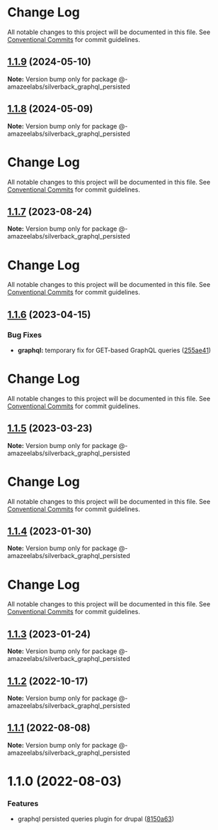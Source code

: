 # Change Log

All notable changes to this project will be documented in this file.
See [Conventional Commits](https://conventionalcommits.org) for commit guidelines.

## [1.1.9](https://github.com/AmazeeLabs/silverback-mono/compare/@-amazeelabs/silverback_graphql_persisted@1.1.8...@-amazeelabs/silverback_graphql_persisted@1.1.9) (2024-05-10)

**Note:** Version bump only for package @-amazeelabs/silverback_graphql_persisted





## [1.1.8](https://github.com/AmazeeLabs/silverback-mono/compare/@-amazeelabs/silverback_graphql_persisted@1.1.7...@-amazeelabs/silverback_graphql_persisted@1.1.8) (2024-05-09)

**Note:** Version bump only for package @-amazeelabs/silverback_graphql_persisted





# Change Log

All notable changes to this project will be documented in this file. See
[Conventional Commits](https://conventionalcommits.org) for commit guidelines.

## [1.1.7](https://github.com/AmazeeLabs/silverback-mono/compare/@-amazeelabs/silverback_graphql_persisted@1.1.6...@-amazeelabs/silverback_graphql_persisted@1.1.7) (2023-08-24)

**Note:** Version bump only for package
@-amazeelabs/silverback_graphql_persisted

# Change Log

All notable changes to this project will be documented in this file. See
[Conventional Commits](https://conventionalcommits.org) for commit guidelines.

## [1.1.6](https://github.com/AmazeeLabs/silverback-mono/compare/@-amazeelabs/silverback_graphql_persisted@1.1.5...@-amazeelabs/silverback_graphql_persisted@1.1.6) (2023-04-15)

### Bug Fixes

- **graphql:** temporary fix for GET-based GraphQL queries
  ([255ae41](https://github.com/AmazeeLabs/silverback-mono/commit/255ae419d5ea0ab29bb96a7a7b5256a893a01be2))

# Change Log

All notable changes to this project will be documented in this file. See
[Conventional Commits](https://conventionalcommits.org) for commit guidelines.

## [1.1.5](https://github.com/AmazeeLabs/silverback-mono/compare/@-amazeelabs/silverback_graphql_persisted@1.1.4...@-amazeelabs/silverback_graphql_persisted@1.1.5) (2023-03-23)

**Note:** Version bump only for package
@-amazeelabs/silverback_graphql_persisted

# Change Log

All notable changes to this project will be documented in this file. See
[Conventional Commits](https://conventionalcommits.org) for commit guidelines.

## [1.1.4](https://github.com/AmazeeLabs/silverback-mono/compare/@-amazeelabs/silverback_graphql_persisted@1.1.3...@-amazeelabs/silverback_graphql_persisted@1.1.4) (2023-01-30)

**Note:** Version bump only for package
@-amazeelabs/silverback_graphql_persisted

# Change Log

All notable changes to this project will be documented in this file. See
[Conventional Commits](https://conventionalcommits.org) for commit guidelines.

## [1.1.3](https://github.com/AmazeeLabs/silverback-mono/compare/@-amazeelabs/silverback_graphql_persisted@1.1.2...@-amazeelabs/silverback_graphql_persisted@1.1.3) (2023-01-24)

**Note:** Version bump only for package
@-amazeelabs/silverback_graphql_persisted

## [1.1.2](https://github.com/AmazeeLabs/silverback-mono/compare/@-amazeelabs/silverback_graphql_persisted@1.1.1...@-amazeelabs/silverback_graphql_persisted@1.1.2) (2022-10-17)

**Note:** Version bump only for package
@-amazeelabs/silverback_graphql_persisted

## [1.1.1](https://github.com/AmazeeLabs/silverback-mono/compare/@-amazeelabs/silverback_graphql_persisted@1.1.0...@-amazeelabs/silverback_graphql_persisted@1.1.1) (2022-08-08)

**Note:** Version bump only for package
@-amazeelabs/silverback_graphql_persisted

# 1.1.0 (2022-08-03)

### Features

- graphql persisted queries plugin for drupal
  ([8150a63](https://github.com/AmazeeLabs/silverback-mono/commit/8150a6377bc99c67cab4123db435978e90983143))
